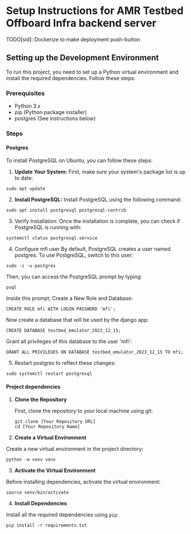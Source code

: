 # Setup Instructions for AMR Testbed Offboard Infra backend server

TODO[sid]: Dockerize to make deployment push-button

## Setting up the Development Environment

To run this project, you need to set up a Python virtual environment and install the required dependencies. Follow these steps:

### Prerequisites

- Python 3.x
- pip (Python package installer)
- postgres (See instructions below)

### Steps

#### Postgres

To install PostgreSQL on Ubuntu, you can follow these steps:

1. **Update Your System:**
  First, make sure your system's package list is up to date:
  ```
  sudo apt update
  ```
2. **Install PostgreSQL:**
  Install PostgreSQL using the following command:
  ```
  sudo apt install postgresql postgresql-contrib
  ```
3. Verify Installation:
  Once the installation is complete, you can check if PostgreSQL is running with:
  ```
  systemctl status postgresql.service
  ```
4. Configure mfi user
  By default, PostgreSQL creates a user named postgres. To use PostgreSQL, switch to this user:
  ```
  sudo -i -u postgres
  ```
  Then, you can access the PostgreSQL prompt by typing:
  ```
  psql
  ```
  Inside this prompt, Create a New Role and Database:
  ```
  CREATE ROLE mfi WITH LOGIN PASSWORD 'mfi';
  ```
  Now create a database that will be used by the django app:
  ```
  CREATE DATABASE testbed_emulator_2023_12_15;
  ```
  Grant all privileges of this database to the user 'mfi':
  ```
  GRANT ALL PRIVILEGES ON DATABASE testbed_emulator_2023_12_15 TO mfi;
  ```
5. Restart postgres to reflect these changes:
  ```
  sudo systemctl restart postgresql
  ```


#### Project dependencies

1. **Clone the Repository**

   First, clone the repository to your local machine using git:

   ```
   git clone [Your Repository URL]
   cd [Your Repository Name]
   ```

2. **Create a Virtual Environment**

  Create a new virtual environment in the project directory:

  ```
  python -m venv venv
  ```

3. **Activate the Virtual Environment**

  Before installing dependencies, activate the virtual environment:

  ```
  source venv/bin/activate
  ```

4. **Install Dependencies**

  Install all the required dependencies using `pip`:
  ```
  pip install -r requirements.txt
  ```

